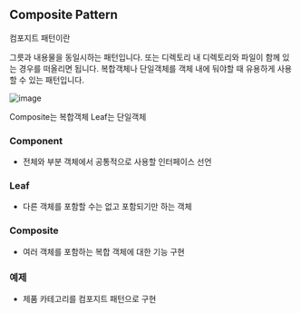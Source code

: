## Composite Pattern

컴포지트 패턴이란

그릇과 내용물을 동일시하는 패턴입니다. 또는 디렉토리 내 디렉토리와 파일이 함께 있는 경우를 떠올리면 됩니다. 복합객체나 단일객체를 객체 내에 둬야할 때 유용하게 사용할 수 있는 패턴입니다.

![image](https://user-images.githubusercontent.com/61368705/175065780-67f2ad38-e232-42d3-80f7-797db1801746.png)

Composite는 복합객체
Leaf는 단일객체

### Component

- 전체와 부분 객체에서 공통적으로 사용할 인터페이스 선언

### Leaf

- 다른 객체를 포함할 수는 없고 포함되기만 하는 객체

### Composite

- 여러 객체를 포함하는 복합 객체에 대한 기능 구현

### 예제

- 제품 카테고리를 컴포지트 패턴으로 구현 
